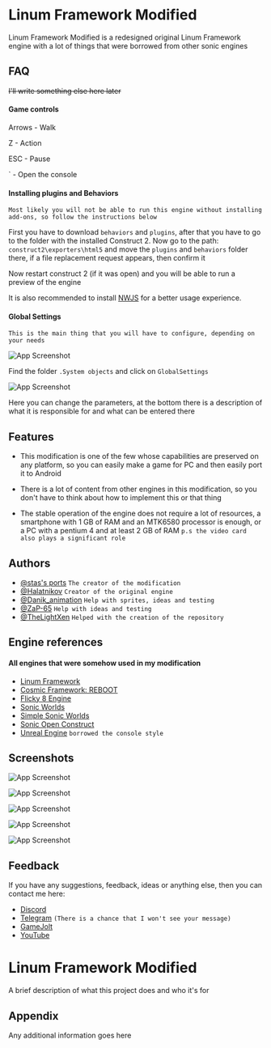 
# Linum Framework Modified

Linum Framework Modified is a redesigned original Linum Framework engine with a lot of things that were borrowed from other sonic engines


## FAQ

~~I'll write something else here later~~


#### Game controls

Arrows - Walk

Z - Action

ESC - Pause

` - Open the console

#### Installing plugins and Behaviors
`Most likely you will not be able to run this engine without installing add-ons, so follow the instructions below`

First you have to download `behaviors` and `plugins`, after that you have to go to the folder with the installed Construct 2. Now go to the path: `construct2\exporters\html5` and move the `plugins` and `behaviors` folder there, if a file replacement request appears, then confirm it

 Now restart construct 2 (if it was open) and you will be able to run a preview of the engine

 It is also recommended to install [NWJS](https://www.construct.net/en/construct-2/nwjs) for a better usage experience.
 #### Global Settings
`This is the main thing that you will have to configure, depending on your needs`

![App Screenshot](https://cdn.discordapp.com/attachments/856267195893153833/1080268419355652116/image.png)

Find the folder `.System objects` and click on `GlobalSettings`

![App Screenshot](https://cdn.discordapp.com/attachments/856267195893153833/1080268993270644879/image.png)

Here you can change the parameters, at the bottom there is a description of what it is responsible for and what can be entered there


## Features


- This modification is one of the few whose capabilities are preserved on any platform, so you can easily make a game for PC and then easily port it to Android

- There is a lot of content from other engines in this modification, so you don't have to think about how to implement this or that thing

- The stable operation of the engine does not require a lot of resources, a smartphone with 1 GB of RAM and an MTK6580 processor is enough, or a PC with a pentium 4 and at least 2 GB of RAM `p.s the video card also plays a significant role`
## Authors

- [@stas's ports](https://gamejolt.com/@stas_ports) `The creator of the modification`
- [@Halatnikov](https://gamejolt.com/@Halatnikov)  `Creator of the original engine`
- [@Danik_animation](https://gamejolt.com/@Danik_animation)  `Help with sprites, ideas and testing`
- [@ZaP-65](https://gamejolt.com/@ZaP-65)  `Help with ideas and testing`
- [@TheLightXen](https://gamejolt.com/@everypony)  `Helped with the creation of the repository`



## Engine references

#### All engines that were somehow used in my modification


- [Linum Framework](https://gamejolt.com/games/linum-framework/513673) 
- [Cosmic Framework: REBOOT](https://gamejolt.com/games/CosmicReboot/593802) 
- [Flicky 8 Engine](https://github.com/John-Kun/Flicky-8-Engine) 
- [Sonic Worlds](https://info.sonicretro.org/Sonic_Worlds) 
- [Simple Sonic Worlds](https://forums.sonicretro.org/index.php?threads/simple-sonic-worlds.36075/) 
- [Sonic Open Construct](https://www.construct.net/en/free-online-games/sonic-open-construct-17757/play) 
- [Unreal Engine](https://www.unrealengine.com/en-US) `borrowed the console style`
## Screenshots

![App Screenshot](https://cdn.discordapp.com/attachments/856267195893153833/1080253907403538432/1.png)

![App Screenshot](https://cdn.discordapp.com/attachments/856267195893153833/1080253914475155476/image.png)

![App Screenshot](https://cdn.discordapp.com/attachments/856267195893153833/1080254303782060112/3.png)

![App Screenshot](https://cdn.discordapp.com/attachments/856267195893153833/1080254619445375026/test.png)

![App Screenshot](https://cdn.discordapp.com/attachments/856267195893153833/1080254834642518087/test_1.png)


## Feedback

If you have any suggestions, feedback, ideas or anything else, then you can contact me here:


- [Discord](https://discordapp.com/users/856243776863731723/)
- [Telegram](https://t.me/SpyDillon)  `(There is a chance that I won't see your message)`
- [GameJolt](https://gamejolt.com/@stas_ports)
- [YouTube](https://www.youtube.com/channel/UC1vIRUxLINoL7pMIqIh-PkQ)
# Linum Framework Modified

A brief description of what this project does and who it's for


## Appendix

Any additional information goes here

